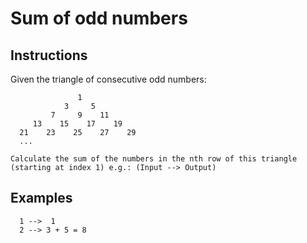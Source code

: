# Sum of odd numbers
## Instructions
Given the triangle of consecutive odd numbers:
```
               1
            3     5
         7     9    11
     13    15    17    19
  21    23    25    27    29
  ...

Calculate the sum of the numbers in the nth row of this triangle (starting at index 1) e.g.: (Input --> Output)
```
## Examples

```
  1 -->  1
  2 --> 3 + 5 = 8
```